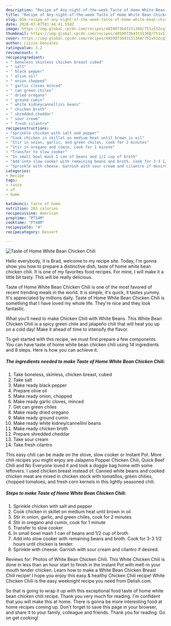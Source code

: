 ```yaml
---
description: "Recipe of Any-night-of-the-week Taste of Home White Bean Chicken Chili"
title: "Recipe of Any-night-of-the-week Taste of Home White Bean Chicken Chili"
slug: 858-recipe-of-any-night-of-the-week-taste-of-home-white-bean-chicken-chili
date: 2020-07-07T01:44:41.558Z
image: https://img-global.cpcdn.com/recipes/4859073643151360/751x532cq70/taste-of-home-white-bean-chicken-chili-recipe-main-photo.jpg
thumbnail: https://img-global.cpcdn.com/recipes/4859073643151360/751x532cq70/taste-of-home-white-bean-chicken-chili-recipe-main-photo.jpg
cover: https://img-global.cpcdn.com/recipes/4859073643151360/751x532cq70/taste-of-home-white-bean-chicken-chili-recipe-main-photo.jpg
author: Lizzie Gonzalez
ratingvalue: 3.2
reviewcount: 4
recipeingredient:
- " boneless skinless chicken breast cubed"
- " salt"
- " black pepper"
- " olive oil"
- " onion chopped"
- " garlic cloves minced"
- " can green chiles"
- " dried oregano"
- " ground cumin"
- " white kidneycannellini beans"
- " chicken broth"
- " shredded cheddar"
- " sour cream"
- " fresh cilantro"
recipeinstructions:
- "Sprinkle chicken with salt and pepper"
- "Cook chicken in skillet on medium heat until brown in oil"
- "Stir in onion, garlic, and green chiles, cook for 2 minutes"
- "Stir in oregano and cumin, cook for 1 minute"
- "Transfer to slow cooker"
- "In small bowl mash 1 can of beans and 1/2 cup of broth"
- "Add into slow cooker with remaining beans and broth. Cook for 3-3 1/2 hours until chicken is tender."
- "Sprinkle with cheese. Garnish with sour cream and cilantro if desired."
categories:
- Recipe
tags:
- taste
- of
- home

katakunci: taste of home 
nutrition: 283 calories
recipecuisine: American
preptime: "PT14M"
cooktime: "PT48M"
recipeyield: "4"
recipecategory: Dessert

---
```



![Taste of Home White Bean Chicken Chili](https://img-global.cpcdn.com/recipes/4859073643151360/751x532cq70/taste-of-home-white-bean-chicken-chili-recipe-main-photo.jpg)

Hello everybody, it is Brad, welcome to my recipe site. Today, I'm gonna show you how to prepare a distinctive dish, taste of home white bean chicken chili. It is one of my favorites food recipes. For mine, I will make it a little bit tasty. This will be really delicious.

Taste of Home White Bean Chicken Chili is one of the most favored of recent trending meals in the world. It is simple, it's quick, it tastes yummy. It's appreciated by millions daily. Taste of Home White Bean Chicken Chili is something that I have loved my whole life. They're nice and they look fantastic.

What you&#39;ll need to make Chicken Chili with White Beans. This White Bean Chicken Chili is a spicy green chile and jalapeño chili that will heat you up on a cold day! Make it ahead of time to intensify the flavor.


To get started with this recipe, we must first prepare a few components. You can have taste of home white bean chicken chili using 14 ingredients and 8 steps. Here is how you can achieve it.

<!--inarticleads1-->

##### The ingredients needed to make Taste of Home White Bean Chicken Chili:

1. Take  boneless, skinless, chicken breast, cubed
1. Take  salt
1. Make ready  black pepper
1. Prepare  olive oil
1. Make ready  onion, chopped
1. Make ready  garlic cloves, minced
1. Get  can green chiles
1. Make ready  dried oregano
1. Make ready  ground cumin
1. Make ready  white kidney/cannellini beans
1. Make ready  chicken broth
1. Prepare  shredded cheddar
1. Take  sour cream
1. Take  fresh cilantro


This easy chili can be made on the stove, slow cooker or Instant Pot. More chili recipes you might enjoy are Jalapeno Popper Chicken Chili, Quick Beef Chili and No Everyone loved it and took a doggie bag home with some leftovers. I used chicken breast instead of. Canned white beans and cooked chicken meat are mixed in chicken stock with tomatillos, green chilies, chopped tomatoes, and fresh corn kernels in this lightly seasoned chili. 

<!--inarticleads2-->

##### Steps to make Taste of Home White Bean Chicken Chili:

1. Sprinkle chicken with salt and pepper
1. Cook chicken in skillet on medium heat until brown in oil
1. Stir in onion, garlic, and green chiles, cook for 2 minutes
1. Stir in oregano and cumin, cook for 1 minute
1. Transfer to slow cooker
1. In small bowl mash 1 can of beans and 1/2 cup of broth
1. Add into slow cooker with remaining beans and broth. Cook for 3-3 1/2 hours until chicken is tender.
1. Sprinkle with cheese. Garnish with sour cream and cilantro if desired.


Reviews for: Photos of White Bean Chicken Chili. This White Chicken Chili is done in less than an hour start to finish in the Instant Pot with melt-in your mouth tender chicken. Learn how to make a White Bean Chicken Breast Chili recipe! I hope you enjoy this easy &amp; healthy Chicken Chili recipe! White Chicken Chili is the easy weeknight recipe you need from Delish.com. 

So that is going to wrap it up with this exceptional food taste of home white bean chicken chili recipe. Thank you very much for reading. I'm confident that you will make this at home. There is gonna be more interesting food at home recipes coming up. Don't forget to save this page in your browser, and share it to your family, colleague and friends. Thank you for reading. Go on get cooking!
